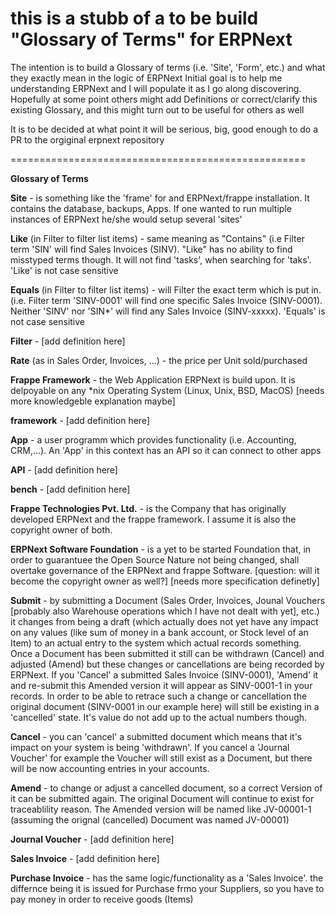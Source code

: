 # this is a stubb of a to be build "Glossary of Terms" for ERPNext

The intention is to build a Glossary of terms (i.e. 'Site', 'Form', etc.) and what they exactly mean in the logic of ERPNext
Initial goal is to help me understanding ERPNext and I will populate it as I go along discovering. Hopefully at some point others might add Definitions or correct/clarify this existing Glossary, and this might turn out to be useful for others as well

It is to be decided at what point it will be serious, big, good enough to do a PR to the orgiginal erpnext repository

===================================================

**Glossary of Terms**

**Site** - is something like the 'frame' for and ERPNext/frappe installation. It contains the database, backups, Apps. If one wanted to run multiple instances of ERPNext he/she would setup several 'sites'

**Like** (in Filter to filter list items) - same meaning as "Contains" (i.e Filter term 'SIN' will find Sales Invoices (SINV). "Like" has no ability to find misstyped terms though. It will not find 'tasks', when searching for 'taks'. 'Like' is not case sensitive

**Equals** (in Filter to filter list items) - will Filter the exact term which is put in. (i.e. Filter term 'SINV-0001' will find one specific Sales Invoice (SINV-0001). Neither 'SINV' nor 'SIN*' will find any Sales Invoice (SINV-xxxxx). 'Equals' is not case sensitive

**Filter** - [add definition here]

**Rate** (as in Sales Order, Invoices, ...) - the price per Unit sold/purchased

**Frappe Framework** - the Web Application ERPNext is build upon. It is delpoyable on any *nix Operating System (Linux, Unix, BSD, MacOS) [needs more knowledgeble explanation maybe]


**framework** - [add definition here]

**App** - a user programm which provides functionality (i.e. Accounting, CRM,...). An 'App' in this context has an API so it can connect to other apps

**API** - [add definition here]

**bench** - [add definition here]

**Frappe Technologies Pvt. Ltd.** - is the Company that has originally developed ERPNext and the frappe framework. I assume it is also the copyright owner of both.

**ERPNext Software Foundation** - is a yet to be started Foundation that, in order to guarantuee the Open Source Nature not being changed, shall overtake governance of the ERPNext and frappe Software. [question: will it become the copyright owner as well?] [needs more specification definetly]

**Submit** - by submitting a Document (Sales Order, Invoices, Jounal Vouchers [probably also Warehouse operations which I have not dealt with yet], etc.) it changes from being a draft (which actually does not yet have any impact on any values (like sum of money in a bank account, or Stock level of an Item) to an actual entry to the system which actual records something. 
Once a Document has been submitted it still can be withdrawn (Cancel) and adjusted (Amend) but these changes or cancellations are being recorded by ERPNext. If you 'Cancel' a submitted Sales Invoice (SINV-0001), 'Amend' it and re-submit this Amended version it will appear as SINV-0001-1 in your records. In order to be able to retrace such a change or cancellation the original document (SINV-0001 in our example here) will still be existing in a 'cancelled' state. It's value do not add up to the actual numbers though.

**Cancel** - you can 'cancel' a submitted document which means that it's impact on your system is being 'withdrawn'. If you cancel a 'Journal Voucher' for example the Voucher will still exist as a Document, but there will be now accounting entries in your accounts.

**Amend** - to change or adjust a cancelled document, so a correct Version of it can be submitted again. The original Document will continue to exist for traceablility reason. The Amended version will be named like JV-00001-1 (assuming the orignal (cancelled) Document was named JV-00001)

**Journal Voucher** - [add definition here]

**Sales Invoice** - [add definition here]

**Purchase Invoice** - has the same logic/functionality as a 'Sales Invoice'. the differnce being it is issued for Purchase frmo your Suppliers, so you have to pay money in order to receive goods (Items)



